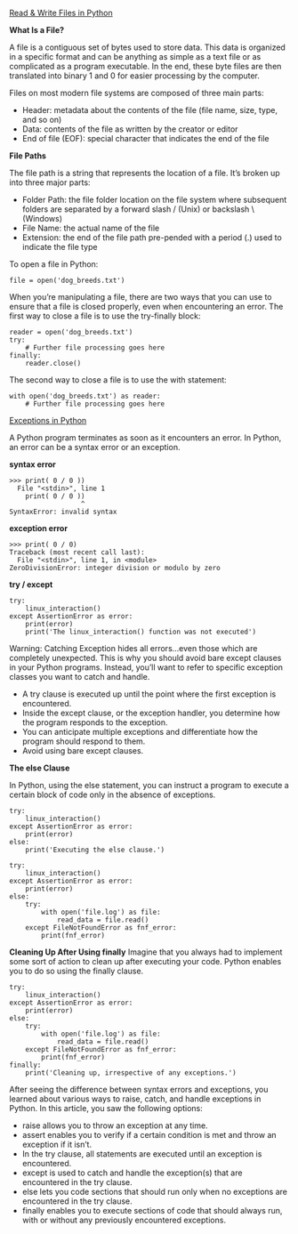 [Read & Write Files in Python](https://realpython.com/read-write-files-python/)

**What Is a File?**

A file is a contiguous set of bytes used to store data. This data is organized in a specific format and can be anything as simple as a text file or as complicated as a program executable. In the end, these byte files are then translated into binary 1 and 0 for easier processing by the computer.

Files on most modern file systems are composed of three main parts:

- Header: metadata about the contents of the file (file name, size, type, and so on)
- Data: contents of the file as written by the creator or editor
- End of file (EOF): special character that indicates the end of the file

**File Paths**

The file path is a string that represents the location of a file. It’s broken up into three major parts:

- Folder Path: the file folder location on the file system where subsequent folders are separated by a forward slash / (Unix) or backslash \ (Windows)
- File Name: the actual name of the file
- Extension: the end of the file path pre-pended with a period (.) used to indicate the file type

To open a file in Python:
```
file = open('dog_breeds.txt')
```
When you’re manipulating a file, there are two ways that you can use to ensure that a file is closed properly, even when encountering an error. The first way to close a file is to use the try-finally block:

```
reader = open('dog_breeds.txt')
try:
    # Further file processing goes here
finally:
    reader.close()
```

The second way to close a file is to use the with statement:

```
with open('dog_breeds.txt') as reader:
    # Further file processing goes here
```


[Exceptions in Python](https://realpython.com/python-exceptions/)

A Python program terminates as soon as it encounters an error. In Python, an error can be a syntax error or an exception.

**syntax error**
```
>>> print( 0 / 0 ))
  File "<stdin>", line 1
    print( 0 / 0 ))
                  ^
SyntaxError: invalid syntax
```

**exception error**
```
>>> print( 0 / 0)
Traceback (most recent call last):
  File "<stdin>", line 1, in <module>
ZeroDivisionError: integer division or modulo by zero
```

**try / except**
```
try:
    linux_interaction()
except AssertionError as error:
    print(error)
    print('The linux_interaction() function was not executed')
```
Warning: Catching Exception hides all errors…even those which are completely unexpected. This is why you should avoid bare except clauses in your Python programs. Instead, you’ll want to refer to specific exception classes you want to catch and handle. 

- A try clause is executed up until the point where the first exception is encountered.
- Inside the except clause, or the exception handler, you determine how the program responds to the exception.
- You can anticipate multiple exceptions and differentiate how the program should respond to them.
- Avoid using bare except clauses.

**The else Clause**

In Python, using the else statement, you can instruct a program to execute a certain block of code only in the absence of exceptions.

```
try:
    linux_interaction()
except AssertionError as error:
    print(error)
else:
    print('Executing the else clause.')
```

```
try:
    linux_interaction()
except AssertionError as error:
    print(error)
else:
    try:
        with open('file.log') as file:
            read_data = file.read()
    except FileNotFoundError as fnf_error:
        print(fnf_error)
```

**Cleaning Up After Using finally**
Imagine that you always had to implement some sort of action to clean up after executing your code. Python enables you to do so using the finally clause.

```
try:
    linux_interaction()
except AssertionError as error:
    print(error)
else:
    try:
        with open('file.log') as file:
            read_data = file.read()
    except FileNotFoundError as fnf_error:
        print(fnf_error)
finally:
    print('Cleaning up, irrespective of any exceptions.')
```

After seeing the difference between syntax errors and exceptions, you learned about various ways to raise, catch, and handle exceptions in Python. In this article, you saw the following options:

- raise allows you to throw an exception at any time.
- assert enables you to verify if a certain condition is met and throw an exception if it isn’t.
- In the try clause, all statements are executed until an exception is encountered.
- except is used to catch and handle the exception(s) that are encountered in the try clause.
- else lets you code sections that should run only when no exceptions are encountered in the try clause.
- finally enables you to execute sections of code that should always run, with or without any previously encountered exceptions.
